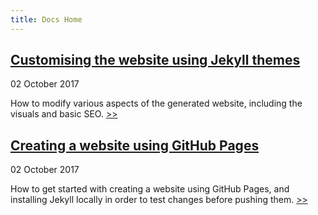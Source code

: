 ```yaml
---
title: Docs Home
---
```


## [Customising the website using Jekyll themes](/docs/customise_website)
02 October 2017

How to modify various aspects of the generated website, including the visuals and basic SEO. [\>\>](/docs/customise_website)

## [Creating a website using GitHub Pages](/docs/create_website)
02 October 2017

How to get started with creating a website using GitHub Pages, and installing Jekyll locally in order to test changes before pushing them. [\>\>](/docs/create_website)
